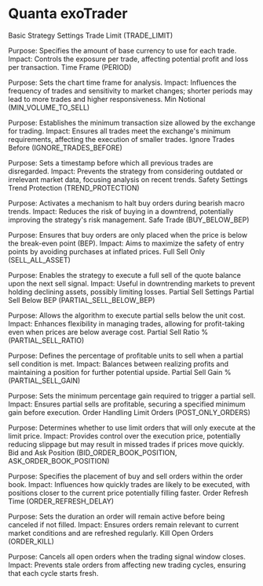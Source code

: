 # Quanta exoTrader

Basic Strategy Settings
Trade Limit (TRADE_LIMIT)

Purpose: Specifies the amount of base currency to use for each trade.
Impact: Controls the exposure per trade, affecting potential profit and loss per transaction.
Time Frame (PERIOD)

Purpose: Sets the chart time frame for analysis.
Impact: Influences the frequency of trades and sensitivity to market changes; shorter periods may lead to more trades and higher responsiveness.
Min Notional (MIN_VOLUME_TO_SELL)

Purpose: Establishes the minimum transaction size allowed by the exchange for trading.
Impact: Ensures all trades meet the exchange's minimum requirements, affecting the execution of smaller trades.
Ignore Trades Before (IGNORE_TRADES_BEFORE)

Purpose: Sets a timestamp before which all previous trades are disregarded.
Impact: Prevents the strategy from considering outdated or irrelevant market data, focusing analysis on recent trends.
Safety Settings
Trend Protection (TREND_PROTECTION)

Purpose: Activates a mechanism to halt buy orders during bearish macro trends.
Impact: Reduces the risk of buying in a downtrend, potentially improving the strategy's risk management.
Safe Trade (BUY_BELOW_BEP)

Purpose: Ensures that buy orders are only placed when the price is below the break-even point (BEP).
Impact: Aims to maximize the safety of entry points by avoiding purchases at inflated prices.
Full Sell Only (SELL_ALL_ASSET)

Purpose: Enables the strategy to execute a full sell of the quote balance upon the next sell signal.
Impact: Useful in downtrending markets to prevent holding declining assets, possibly limiting losses.
Partial Sell Settings
Partial Sell Below BEP (PARTIAL_SELL_BELOW_BEP)

Purpose: Allows the algorithm to execute partial sells below the unit cost.
Impact: Enhances flexibility in managing trades, allowing for profit-taking even when prices are below average cost.
Partial Sell Ratio % (PARTIAL_SELL_RATIO)

Purpose: Defines the percentage of profitable units to sell when a partial sell condition is met.
Impact: Balances between realizing profits and maintaining a position for further potential upside.
Partial Sell Gain % (PARTIAL_SELL_GAIN)

Purpose: Sets the minimum percentage gain required to trigger a partial sell.
Impact: Ensures partial sells are profitable, securing a specified minimum gain before execution.
Order Handling
Limit Orders (POST_ONLY_ORDERS)

Purpose: Determines whether to use limit orders that will only execute at the limit price.
Impact: Provides control over the execution price, potentially reducing slippage but may result in missed trades if prices move quickly.
Bid and Ask Position (BID_ORDER_BOOK_POSITION, ASK_ORDER_BOOK_POSITION)

Purpose: Specifies the placement of buy and sell orders within the order book.
Impact: Influences how quickly trades are likely to be executed, with positions closer to the current price potentially filling faster.
Order Refresh Time (ORDER_REFRESH_DELAY)

Purpose: Sets the duration an order will remain active before being canceled if not filled.
Impact: Ensures orders remain relevant to current market conditions and are refreshed regularly.
Kill Open Orders (ORDER_KILL)

Purpose: Cancels all open orders when the trading signal window closes.
Impact: Prevents stale orders from affecting new trading cycles, ensuring that each cycle starts fresh.

